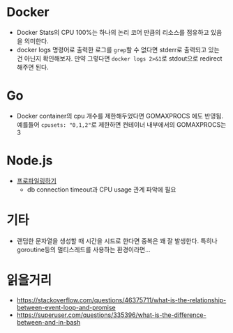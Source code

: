 # Docker
- Docker Stats의 CPU 100%는 하나의 논리 코어 만큼의 리소스를 점유하고 있음을 의미한다.
- docker logs 명령어로 출력한 로그를 `grep`할 수 없다면 stderr로 출력되고 있는 건 아닌지 확인해보자. 만약 그렇다면 `docker logs 2>&1`로 stdout으로 redirect해주면 된다.

# Go
- Docker container의 cpu 개수를 제한해두었다면 GOMAXPROCS 에도 반영됨. 예를들어 `cpusets: "0,1,2"`로 제한하면 컨테이너 내부에서의 GOMAXPROCS는 3

# Node.js
- [프로파일링하기](https://nodejs.org/ko/docs/guides/simple-profiling/)
  - db connection timeout과 CPU usage 관계 파악에 필요

# 기타
- 랜덤한 문자열을 생성할 때 시간을 시드로 한다면 중복은 꽤 잘 발생한다. 특히나 goroutine등의 멀티스레드를 사용하는 환경이라면...

# 읽을거리
- https://stackoverflow.com/questions/46375711/what-is-the-relationship-between-event-loop-and-promise
- https://superuser.com/questions/335396/what-is-the-difference-between-and-in-bash